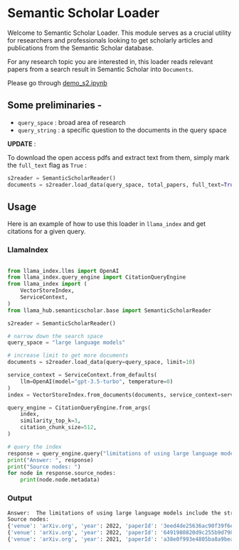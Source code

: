 # Semantic Scholar Loader

Welcome to Semantic Scholar Loader. This module serves as a crucial utility for researchers and professionals looking to get scholarly articles and publications from the Semantic Scholar database.

For any research topic you are interested in, this loader reads relevant papers from a search result in Semantic Scholar into `Documents`. 

Please go through [demo_s2.ipynb](demo_s2.ipynb)

## Some preliminaries -

- `query_space` : broad area of research
- `query_string` : a specific question to the documents in the query space

**UPDATE** :

To download the open access pdfs and extract text from them, simply mark the `full_text` flag as `True` :


```python
s2reader = SemanticScholarReader()
documents = s2reader.load_data(query_space, total_papers, full_text=True)
```

## Usage

Here is an example of how to use this loader in `llama_index` and get citations for a given query.

### LlamaIndex

```python

from llama_index.llms import OpenAI
from llama_index.query_engine import CitationQueryEngine
from llama_index import (
    VectorStoreIndex,
    ServiceContext,
)
from llama_hub.semanticscholar.base import SemanticScholarReader

s2reader = SemanticScholarReader()

# narrow down the search space
query_space = "large language models"

# increase limit to get more documents
documents = s2reader.load_data(query=query_space, limit=10)

service_context = ServiceContext.from_defaults(
    llm=OpenAI(model="gpt-3.5-turbo", temperature=0)
)
index = VectorStoreIndex.from_documents(documents, service_context=service_context)

query_engine = CitationQueryEngine.from_args(
    index,
    similarity_top_k=3,
    citation_chunk_size=512,
)

# query the index
response = query_engine.query("limitations of using large language models")
print("Answer: ", response)
print("Source nodes: ")
for node in response.source_nodes:
    print(node.node.metadata)
```

### Output 
```bash
Answer:  The limitations of using large language models include the struggle to learn long-tail knowledge [2], the need for scaling by many orders of magnitude to reach competitive performance on questions with little support in the pre-training data [2], and the difficulty in synthesizing complex programs from natural language descriptions [3].
Source nodes: 
{'venue': 'arXiv.org', 'year': 2022, 'paperId': '3eed4de25636ac90f39f6e1ef70e3507ed61a2a6', 'citationCount': 35, 'openAccessPdf': None, 'authors': ['M. Shanahan'], 'title': 'Talking About Large Language Models'}
{'venue': 'arXiv.org', 'year': 2022, 'paperId': '6491980820d9c255b9d798874c8fce696750e0d9', 'citationCount': 31, 'openAccessPdf': None, 'authors': ['Nikhil Kandpal', 'H. Deng', 'Adam Roberts', 'Eric Wallace', 'Colin Raffel'], 'title': 'Large Language Models Struggle to Learn Long-Tail Knowledge'}
{'venue': 'arXiv.org', 'year': 2021, 'paperId': 'a38e0f993e4805ba8a9beae4c275c91ffcec01df', 'citationCount': 305, 'openAccessPdf': None, 'authors': ['Jacob Austin', 'Augustus Odena', 'Maxwell Nye', 'Maarten Bosma', 'H. Michalewski', 'David Dohan', 'Ellen Jiang', 'Carrie J. Cai', 'Michael Terry', 'Quoc V. Le', 'Charles Sutton'], 'title': 'Program Synthesis with Large Language Models'}
```
